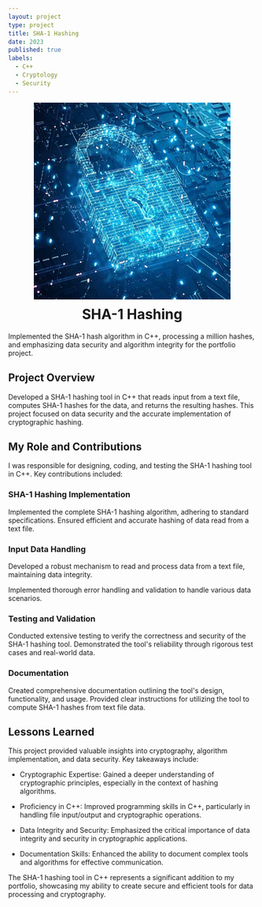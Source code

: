 ```yaml
---
layout: project
type: project
title: SHA-1 Hashing
date: 2023
published: true
labels:
  - C++
  - Cryptology
  - Security
---
```


<!-- Add a professional header with centered title and image -->
<div style="text-align: center;">
  <img src="/img/HASHING.jpg" alt="SHA-1 Hashing" style="max-width: 400px; margin: 0 auto;" />
  <h1 style="font-size: 28px; margin-top: 10px;">SHA-1 Hashing</h1>
</div>

<!-- Brief project summary -->
Implemented the SHA-1 hash algorithm in C++, processing a million hashes, and emphasizing data security and algorithm integrity for the portfolio project.

## Project Overview

Developed a SHA-1 hashing tool in C++ that reads input from a text file, computes SHA-1 hashes for the data, and returns the resulting hashes. This project focused on data security and the accurate implementation of cryptographic hashing.

## My Role and Contributions

I was responsible for designing, coding, and testing the SHA-1 hashing tool in C++. Key contributions included:

### SHA-1 Hashing Implementation

Implemented the complete SHA-1 hashing algorithm, adhering to standard specifications. Ensured efficient and accurate hashing of data read from a text file.

### Input Data Handling

Developed a robust mechanism to read and process data from a text file, maintaining data integrity.

Implemented thorough error handling and validation to handle various data scenarios.

### Testing and Validation

Conducted extensive testing to verify the correctness and security of the SHA-1 hashing tool. Demonstrated the tool's reliability through rigorous test cases and real-world data.

### Documentation

Created comprehensive documentation outlining the tool's design, functionality, and usage. Provided clear instructions for utilizing the tool to compute SHA-1 hashes from text file data.

## Lessons Learned

This project provided valuable insights into cryptography, algorithm implementation, and data security. Key takeaways include:

- Cryptographic Expertise: Gained a deeper understanding of cryptographic principles, especially in the context of hashing algorithms.

- Proficiency in C++: Improved programming skills in C++, particularly in handling file input/output and cryptographic operations.

- Data Integrity and Security: Emphasized the critical importance of data integrity and security in cryptographic applications.

- Documentation Skills: Enhanced the ability to document complex tools and algorithms for effective communication.

The SHA-1 hashing tool in C++ represents a significant addition to my portfolio, showcasing my ability to create secure and efficient tools for data processing and cryptography.

